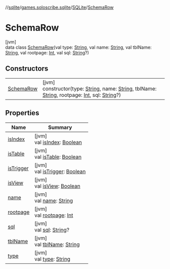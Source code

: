 //[sqlite](../../../../index.md)/[games.soloscribe.sqlite](../../index.md)/[SQLite](../index.md)/[SchemaRow](index.md)

# SchemaRow

[jvm]\
data class [SchemaRow](index.md)(val type: [String](https://kotlinlang.org/api/latest/jvm/stdlib/kotlin-stdlib/kotlin/-string/index.html), val name: [String](https://kotlinlang.org/api/latest/jvm/stdlib/kotlin-stdlib/kotlin/-string/index.html), val tblName: [String](https://kotlinlang.org/api/latest/jvm/stdlib/kotlin-stdlib/kotlin/-string/index.html), val rootpage: [Int](https://kotlinlang.org/api/latest/jvm/stdlib/kotlin-stdlib/kotlin/-int/index.html), val sql: [String](https://kotlinlang.org/api/latest/jvm/stdlib/kotlin-stdlib/kotlin/-string/index.html)?)

## Constructors

| | |
|---|---|
| [SchemaRow](-schema-row.md) | [jvm]<br>constructor(type: [String](https://kotlinlang.org/api/latest/jvm/stdlib/kotlin-stdlib/kotlin/-string/index.html), name: [String](https://kotlinlang.org/api/latest/jvm/stdlib/kotlin-stdlib/kotlin/-string/index.html), tblName: [String](https://kotlinlang.org/api/latest/jvm/stdlib/kotlin-stdlib/kotlin/-string/index.html), rootpage: [Int](https://kotlinlang.org/api/latest/jvm/stdlib/kotlin-stdlib/kotlin/-int/index.html), sql: [String](https://kotlinlang.org/api/latest/jvm/stdlib/kotlin-stdlib/kotlin/-string/index.html)?) |

## Properties

| Name | Summary |
|---|---|
| [isIndex](is-index.md) | [jvm]<br>val [isIndex](is-index.md): [Boolean](https://kotlinlang.org/api/latest/jvm/stdlib/kotlin-stdlib/kotlin/-boolean/index.html) |
| [isTable](is-table.md) | [jvm]<br>val [isTable](is-table.md): [Boolean](https://kotlinlang.org/api/latest/jvm/stdlib/kotlin-stdlib/kotlin/-boolean/index.html) |
| [isTrigger](is-trigger.md) | [jvm]<br>val [isTrigger](is-trigger.md): [Boolean](https://kotlinlang.org/api/latest/jvm/stdlib/kotlin-stdlib/kotlin/-boolean/index.html) |
| [isView](is-view.md) | [jvm]<br>val [isView](is-view.md): [Boolean](https://kotlinlang.org/api/latest/jvm/stdlib/kotlin-stdlib/kotlin/-boolean/index.html) |
| [name](name.md) | [jvm]<br>val [name](name.md): [String](https://kotlinlang.org/api/latest/jvm/stdlib/kotlin-stdlib/kotlin/-string/index.html) |
| [rootpage](rootpage.md) | [jvm]<br>val [rootpage](rootpage.md): [Int](https://kotlinlang.org/api/latest/jvm/stdlib/kotlin-stdlib/kotlin/-int/index.html) |
| [sql](sql.md) | [jvm]<br>val [sql](sql.md): [String](https://kotlinlang.org/api/latest/jvm/stdlib/kotlin-stdlib/kotlin/-string/index.html)? |
| [tblName](tbl-name.md) | [jvm]<br>val [tblName](tbl-name.md): [String](https://kotlinlang.org/api/latest/jvm/stdlib/kotlin-stdlib/kotlin/-string/index.html) |
| [type](type.md) | [jvm]<br>val [type](type.md): [String](https://kotlinlang.org/api/latest/jvm/stdlib/kotlin-stdlib/kotlin/-string/index.html) |
